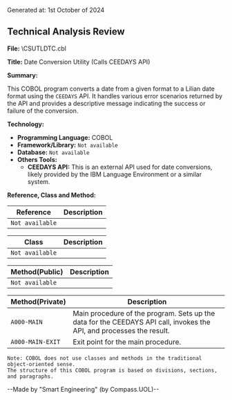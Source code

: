 Generated at: 1st October of 2024

## Technical Analysis Review

**File:**  \CSUTLDTC.cbl

**Title:**  Date Conversion Utility (Calls CEEDAYS API)

**Summary:** 

This COBOL program converts a date from a given format to a Lilian date format using the `CEEDAYS` API. It handles various error scenarios returned by the API and provides a descriptive message indicating the success or failure of the conversion.

**Technology:**

* **Programming Language:** COBOL
* **Framework/Library:**  `Not available`
* **Database:** `Not available`
* **Others Tools:**
    * **CEEDAYS API:** This is an external API used for date conversions, likely provided by the IBM Language Environment or a similar system.  

**Reference, Class and Method:**

| Reference | Description |
|---|---|
| `Not available` |  |

| Class | Description |
|---|---|
| `Not available` |  |

| Method(Public) | Description |
|---|---|
| `Not available` |  |

| Method(Private) | Description |
|---|---|
| `A000-MAIN` |  Main procedure of the program. Sets up the data for the CEEDAYS API call, invokes the API, and processes the result.  |
| `A000-MAIN-EXIT` |  Exit point for the main procedure. |

```
Note: COBOL does not use classes and methods in the traditional object-oriented sense. 
The structure of this COBOL program is based on divisions, sections, and paragraphs.
```

--Made by "Smart Engineering" (by Compass.UOL)--